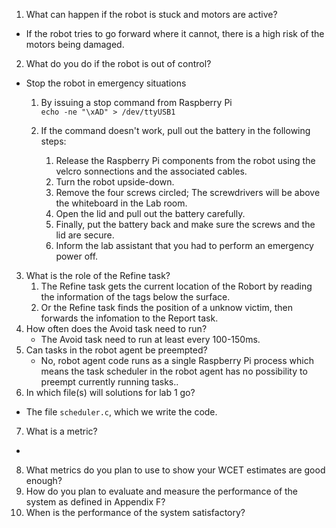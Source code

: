 1. What can happen if the robot is stuck and motors are active?
  * If the robot tries to go forward where it cannot, there is a high risk of the motors being damaged.
2.	What do you do if the robot is out of control?  
  * Stop the robot in emergency situations
     1. By issuing a stop command from Raspberry Pi  
   ```echo -ne "\xAD" > /dev/ttyUSB1```
   
     2. If the command doesn't work, pull out the battery in the following steps:  
        1. Release the Raspberry Pi components from the robot using the velcro sonnections and the associated cables.
        2. Turn the robot upside-down. 
        3. Remove the four screws circled; The screwdrivers will be above the whiteboard
in the Lab room.  
        4. Open the lid and pull out the battery carefully.
        5. Finally, put the battery back and make sure the screws and the lid are secure.
        6. Inform the lab assistant that you had to perform an emergency power off.
3. What is the role of the Refine task? 
   1. The Refine task gets the current location of the Robort by reading the information of the tags below the surface.
   2. Or the Refine task finds the position of a unknow victim, then forwards the infomation to the Report task.
4. How often does the Avoid task need to run?
   * The Avoid task need to run at least every 100-150ms.
5. Can tasks in the robot agent be preempted? 
   * No, robot agent code runs as a single Raspberry Pi process which means the
task scheduler in the robot agent has no possibility to preempt currently running tasks..
6. In which file(s) will solutions for lab 1 go? 
  * The file `scheduler.c`, which we write the code.
7. What is a metric? 
  * 
8. What metrics do you plan to use to show your WCET estimates are good enough? 
9.  How do you plan to evaluate and measure the performance of the system as defined in Appendix F? 
10.  When is the performance of the system satisfactory?
